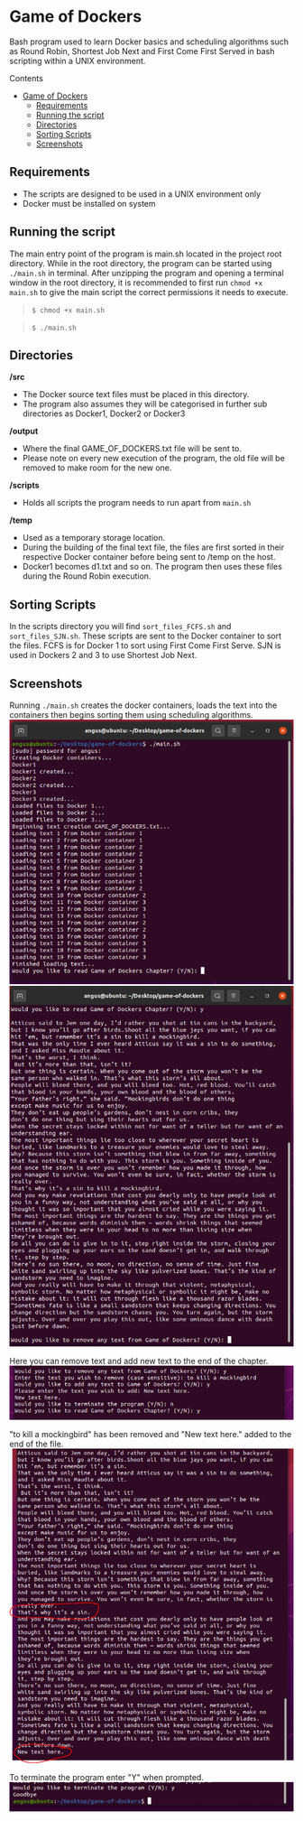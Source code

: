 # Game of Dockers
 Bash program used to learn Docker basics and scheduling algorithms such as Round Robin, Shortest Job Next and First Come First Served in bash scripting within a UNIX environment.

Contents
- [Game of Dockers](#game-of-dockers)
  - [Requirements](#requirements)
  - [Running the script](#running-the-script)
  - [Directories](#directories)
  - [Sorting Scripts](#sorting-scripts)
  - [Screenshots](#screenshots)

## Requirements
- The scripts are designed to be used in a UNIX environment only
- Docker must be installed on system
  
## Running the script
The main entry point of the program is main.sh located in the project root directory. While in the root directory, the program can be started using ``./main.sh`` in terminal. After unzipping the program and opening a terminal window in the root directory, it is recommended to first run ``chmod +x main.sh`` to give the main script the correct permissions it needs to execute.

> ``$ chmod +x main.sh``

> ``$ ./main.sh``

## Directories

**/src**
- The Docker source text files must be placed in this directory. 
- The program also assumes they will be categorised in further sub directories as Docker1, Docker2 or Docker3
  
**/output**
- Where the final GAME_OF_DOCKERS.txt file will be sent to. 
- Please note on every new execution of the program, the old file will be removed to make room for the new one.
  
**/scripts**
- Holds all scripts the program needs to run apart from ``main.sh``

**/temp**
- Used as a temporary storage location. 
- During the building of the final text file, the files are first sorted in their respective Docker container before being sent to /temp on the host. 
- Docker1 becomes d1.txt and so on. The program then uses these files during the Round Robin execution.

## Sorting Scripts
In the scripts directory you will find ``sort_files_FCFS.sh`` and ``sort_files_SJN.sh``. These scripts are sent to the Docker container to sort the files. FCFS is for Docker 1 to sort using First Come First Serve. SJN is used in Dockers 2 and 3 to use Shortest Job Next.

## Screenshots

Running `./main.sh` creates the docker containers, loads the text into the containers then begins sorting them using scheduling algorithms.
![screenshot-1](screenshot-1.PNG)
![screenshot-2](screenshot-2.PNG)

Here you can remove text and add new text to the end of the chapter.
![screenshot-3](screenshot-3.PNG)

"to kill a mockingbird" has been removed and "New text here." added to the end of the file.
![screenshot-4](screenshot-4.PNG)

To terminate the program enter "Y" when prompted.
![screenshot-5](screenshot-5.PNG)